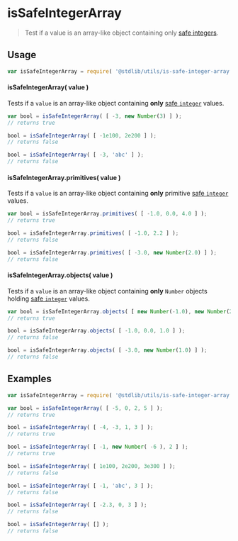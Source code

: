 # isSafeIntegerArray

> Test if a value is an array-like object containing only [safe integers][@stdlib/utils/is-safe-integer].


<section class="usage">

## Usage

``` javascript
var isSafeIntegerArray = require( '@stdlib/utils/is-safe-integer-array' );
```

#### isSafeIntegerArray( value )

Tests if a `value` is an array-like object containing __only__ [safe `integer`][@stdlib/utils/is-safe-integer] values.

<!-- eslint-disable no-new-wrappers -->

``` javascript
var bool = isSafeIntegerArray( [ -3, new Number(3) ] );
// returns true

bool = isSafeIntegerArray( [ -1e100, 2e200 ] );
// returns false

bool = isSafeIntegerArray( [ -3, 'abc' ] );
// returns false
```

#### isSafeIntegerArray.primitives( value )

Tests if a `value` is an array-like object containing __only__ primitive [safe `integer`][@stdlib/utils/is-safe-integer] values.

<!-- eslint-disable no-new-wrappers -->

``` javascript
var bool = isSafeIntegerArray.primitives( [ -1.0, 0.0, 4.0 ] );
// returns true

bool = isSafeIntegerArray.primitives( [ -1.0, 2.2 ] );
// returns false

bool = isSafeIntegerArray.primitives( [ -3.0, new Number(2.0) ] );
// returns false
```

#### isSafeIntegerArray.objects( value )

Tests if a `value` is an array-like object containing __only__ `Number` objects holding [safe `integer`][@stdlib/utils/is-safe-integer] values.

<!-- eslint-disable no-new-wrappers -->

``` javascript
var bool = isSafeIntegerArray.objects( [ new Number(-1.0), new Number(2.0) ] );
// returns true

bool = isSafeIntegerArray.objects( [ -1.0, 0.0, 1.0 ] );
// returns false

bool = isSafeIntegerArray.objects( [ -3.0, new Number(1.0) ] );
// returns false
```

</section>

<!-- /.usage -->


<section class="examples">

## Examples

<!-- eslint-disable no-new-wrappers -->

``` javascript
var isSafeIntegerArray = require( '@stdlib/utils/is-safe-integer-array' );

var bool = isSafeIntegerArray( [ -5, 0, 2, 5 ] );
// returns true

bool = isSafeIntegerArray( [ -4, -3, 1, 3 ] );
// returns true

bool = isSafeIntegerArray( [ -1, new Number( -6 ), 2 ] );
// returns true

bool = isSafeIntegerArray( [ 1e100, 2e200, 3e300 ] );
// returns false

bool = isSafeIntegerArray( [ -1, 'abc', 3 ] );
// returns false

bool = isSafeIntegerArray( [ -2.3, 0, 3 ] );
// returns false

bool = isSafeIntegerArray( [] );
// returns false
```

</section>

<!-- /.examples -->


<section class="links">

[@stdlib/utils/is-safe-integer]: https://github.com/stdlib-js/stdlib

</section>

<!-- /.links -->

